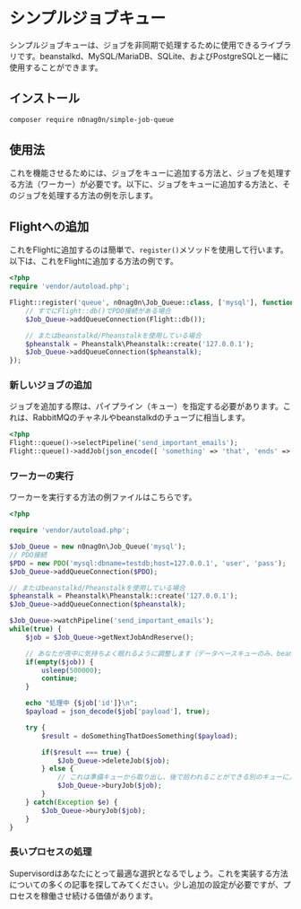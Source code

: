 # シンプルジョブキュー

シンプルジョブキューは、ジョブを非同期で処理するために使用できるライブラリです。beanstalkd、MySQL/MariaDB、SQLite、およびPostgreSQLと一緒に使用することができます。

## インストール
```bash
composer require n0nag0n/simple-job-queue
```

## 使用法

これを機能させるためには、ジョブをキューに追加する方法と、ジョブを処理する方法（ワーカー）が必要です。以下に、ジョブをキューに追加する方法と、そのジョブを処理する方法の例を示します。

## Flightへの追加

これをFlightに追加するのは簡単で、`register()`メソッドを使用して行います。以下は、これをFlightに追加する方法の例です。

```php
<?php
require 'vendor/autoload.php';

Flight::register('queue', n0nag0n\Job_Queue::class, ['mysql'], function($Job_Queue) {
	// すでにFlight::db()でPDO接続がある場合
	$Job_Queue->addQueueConnection(Flight::db());

	// またはbeanstalkd/Pheanstalkを使用している場合
	$pheanstalk = Pheanstalk\Pheanstalk::create('127.0.0.1');
	$Job_Queue->addQueueConnection($pheanstalk);
});
```

### 新しいジョブの追加

ジョブを追加する際は、パイプライン（キュー）を指定する必要があります。これは、RabbitMQのチャネルやbeanstalkdのチューブに相当します。

```php
<?php
Flight::queue()->selectPipeline('send_important_emails');
Flight::queue()->addJob(json_encode([ 'something' => 'that', 'ends' => 'up', 'a' => 'string' ]));
```

### ワーカーの実行

ワーカーを実行する方法の例ファイルはこちらです。
```php
<?php

require 'vendor/autoload.php';

$Job_Queue = new n0nag0n\Job_Queue('mysql');
// PDO接続
$PDO = new PDO('mysql:dbname=testdb;host=127.0.0.1', 'user', 'pass');
$Job_Queue->addQueueConnection($PDO);

// またはbeanstalkd/Pheanstalkを使用している場合
$pheanstalk = Pheanstalk\Pheanstalk::create('127.0.0.1');
$Job_Queue->addQueueConnection($pheanstalk);

$Job_Queue->watchPipeline('send_important_emails');
while(true) {
	$job = $Job_Queue->getNextJobAndReserve();

	// あなたが夜中に気持ちよく眠れるように調整します（データベースキューのみ、beanstalkdはこのif文を必要としません）
	if(empty($job)) {
		usleep(500000);
		continue;
	}

	echo "処理中 {$job['id']}\n";
	$payload = json_decode($job['payload'], true);

	try {
		$result = doSomethingThatDoesSomething($payload);

		if($result === true) {
			$Job_Queue->deleteJob($job);
		} else {
			// これは準備キューから取り出し、後で拾われることができる別のキューに入れます。
			$Job_Queue->buryJob($job);
		}
	} catch(Exception $e) {
		$Job_Queue->buryJob($job);
	}
}
```

### 長いプロセスの処理

Supervisordはあなたにとって最適な選択となるでしょう。これを実装する方法についての多くの記事を探してみてください。少し追加の設定が必要ですが、プロセスを稼働させ続ける価値があります。